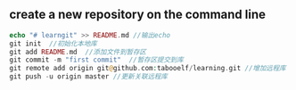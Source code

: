 ## create a new repository on the command line

```php
echo "# learngit" >> README.md //输出echo
git init  //初始化本地库
git add README.md  //添加文件到暂存区
git commit -m "first commit"  //暂存区提交到库
git remote add origin git@github.com:tabooelf/learning.git //增加远程库
git push -u origin master //更新关联远程库
```


